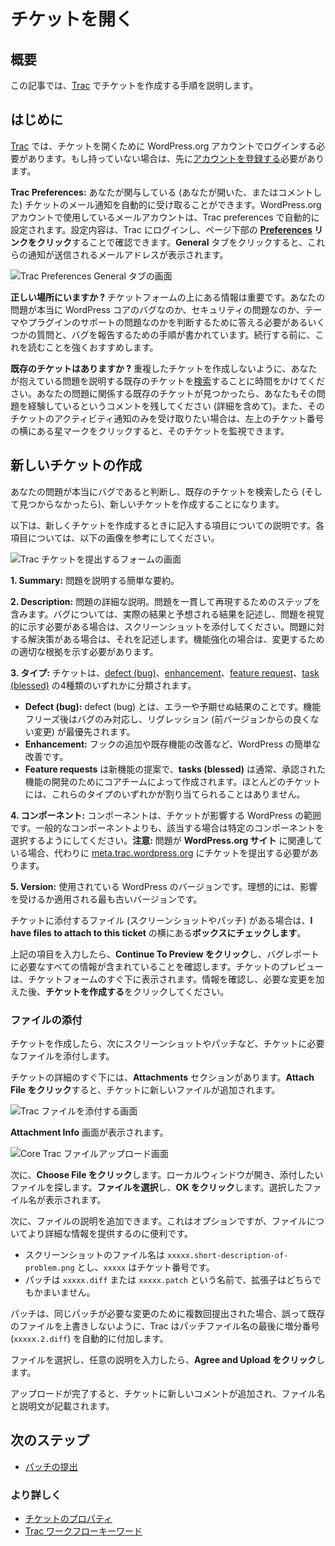 <!--
# Opening a Ticket
-->

# チケットを開く

<!--
## Overview
-->

## 概要

<!--
This article will walk you through the process of opening a ticket on [Trac](https://core.trac.wordpress.org/).
-->

この記事では、[Trac](https://core.trac.wordpress.org/) でチケットを作成する手順を説明します。

<!--
## Getting Started
-->

## はじめに

<!--
[Trac](https://make.wordpress.org/core/glossary/#trac) requires that you log in with your WordPress.org account to open a ticket. If you do not have one, you will need to [register for an account](https://wordpress.org/support/register.php) before proceeding.
-->

[Trac](https://make.wordpress.org/core/glossary/#trac) では、チケットを開くために WordPress.org アカウントでログインする必要があります。もし持っていない場合は、先に[アカウントを登録する](https://wordpress.org/support/register.php)必要があります。

<!--
**Trac Preferences:** You will automatically receive email notifications for tickets you are involved in (you opened the ticket or commented on it). The email account you use for your WordPress.org account is automatically configured in your Trac preferences. You can check your preferences by logging in to Trac, then **clicking the [Preferences](https://core.trac.wordpress.org/prefs) link** at the bottom of the page. You should see the email address these notifications will be sent to when clicking on the *General* tab.
-->

**Trac Preferences:** あなたが関与している (あなたが開いた、またはコメントした) チケットのメール通知を自動的に受け取ることができます。WordPress.org アカウントで使用しているメールアカウントは、Trac preferences で自動的に設定されます。設定内容は、Trac にログインし、ページ下部の **[Preferences](https://core.trac.wordpress.org/prefs) リンクをクリック**することで確認できます。**General** タブをクリックすると、これらの通知が送信されるメールアドレスが表示されます。

<!--
![Trac Preferences General Tab Screen](https://make.wordpress.org/core/files/2013/10/core-trac-preferences-general-tab1.png)
-->

![Trac Preferences General タブの画面](https://make.wordpress.org/core/files/2013/10/core-trac-preferences-general-tab1.png)

<!--
**Are you in the right place?** The information above the ticket form is important – it asks several questions that you need to answer to determine whether your issue is really a bug with WordPress core, a security issue, or a theme/plugin support issue, as well as steps for reporting bugs. It is strongly recommended that you read it before continuing.
-->

**正しい場所にいますか ?** チケットフォームの上にある情報は重要です。あなたの問題が本当に WordPress コアのバグなのか、セキュリティの問題なのか、テーマやプラグインのサポートの問題なのかを判断するために答える必要があるいくつかの質問と、バグを報告するための手順が書かれています。続行する前に、これを読むことを強くおすすめします。

<!--
**Is there an existing ticket?** Take the time to [search](https://core.trac.wordpress.org/search) for an existing ticket that describes the issue you are having, so you do not create a duplicate ticket. If you find an existing ticket for your issue, leave a comment that you are also experiencing the problem (including details). You can also click the star next to the ticket number in the upper left to watch the ticket if you wish to only receive activity notifications for that ticket.
-->

**既存のチケットはありますか ?** 重複したチケットを作成しないように、あなたが抱えている問題を説明する既存のチケットを[検索](https://core.trac.wordpress.org/search)することに時間をかけてください。あなたの問題に関係する既存のチケットが見つかったら、あなたもその問題を経験しているというコメントを残してください (詳細を含めて)。また、そのチケットのアクティビティ通知のみを受け取りたい場合は、左上のチケット番号の横にある星マークをクリックすると、そのチケットを監視できます。


<!--
## Create A New Ticket
-->

## 新しいチケットの作成

<!--
Once you have determined your issue really is a bug, and searched for an existing ticket (and found none), it’s time to create a new ticket.
-->

あなたの問題が本当にバグであると判断し、既存のチケットを検索したら (そして見つからなかったら)、新しいチケットを作成することになります。

<!--
The following is an explanation of the fields to be completed when creating a new ticket. Use the image below as a visual reference for each of the fields.
-->

以下は、新しくチケットを作成するときに記入する項目についての説明です。各項目については、以下の画像を参考にしてください。

<!--
![Trac Submit Ticket Form Screen](https://make.wordpress.org/core/files/2013/10/core-trac-submit-ticket-form.png)
-->

![Trac チケットを提出するフォームの画面](https://make.wordpress.org/core/files/2013/10/core-trac-submit-ticket-form.png)

<!--
**1\. Summary:** A brief summary of the issue that describes the problem.
-->

**1\. Summary:** 問題を説明する簡単な要約。

<!--
**2\. Description:** A detailed description of the issue. Include steps to reproduce the issue consistently. For bugs, describe the actual versus expected results, and attach a screenshot if you need to visually demonstrate the issue. Describe a possible solution for the issue, if known. For enhancements, you should provide proper rationale for making the change.
-->

**2\. Description:** 問題の詳細な説明。問題を一貫して再現するためのステップを含みます。バグについては、実際の結果と予想される結果を記述し、問題を視覚的に示す必要がある場合は、スクリーンショットを添付してください。問題に対する解決策がある場合は、それを記述します。機能強化の場合は、変更するための適切な根拠を示す必要があります。

<!--
**3\. Type:** Tickets fall under one of four types – [defect (bug)](https://make.wordpress.org/core/glossary/#bug), [enhancement](https://make.wordpress.org/core/glossary/#enhancement), [feature request](https://make.wordpress.org/core/glossary/#feature-request), and [task (blessed)](https://make.wordpress.org/core/glossary/#task-blessed).
-->

**3\. タイプ:** チケットは、[defect (bug)](https://make.wordpress.org/core/glossary/#bug)、[enhancement](https://make.wordpress.org/core/glossary/#enhancement)、[feature request](https://make.wordpress.org/core/glossary/#feature-request)、[task (blessed)](https://make.wordpress.org/core/glossary/#task-blessed) の4種類のいずれかに分類されます。

<!--
*   **Defect (bug):** A defect (bug) is an error or unexpected result. After feature freeze, only bugs are dealt with, with regressions (adverse changes from the previous version) being the highest priority.
*   **Enhancement:** These are simple improvements to WordPress, such as the addition of a hook or an improvement to an existing feature.
*   **Feature requests** are proposals for new features, and **tasks (blessed)** are usually created by the core team for development of an approved feature. Most tickets will not have either of these types assigned to them.
-->

*   **Defect (bug):** defect (bug) とは、エラーや予期せぬ結果のことです。機能フリーズ後はバグのみ対応し、リグレッション (前バージョンからの良くない変更) が最優先されます。
*   **Enhancement:** フックの追加や既存機能の改善など、WordPress の簡単な改善です。
*   **Feature requests** は新機能の提案で、**tasks (blessed)** は通常、承認された機能の開発のためにコアチームによって作成されます。ほとんどのチケットには、これらのタイプのいずれかが割り当てられることはありません。

<!--
**4\. Component:** The component is the area of WordPress that the ticket affects. Try to choose specific components, when applicable, over more generalized ones. **Note:** If the issue is related to the **WordPress.org site**, you will need to file the ticket on [meta.trac.wordpress.org](https://meta.trac.wordpress.org/) instead.
-->

**4\. コンポーネント:** コンポーネントは、チケットが影響する WordPress の範囲です。一般的なコンポーネントよりも、該当する場合は特定のコンポーネントを選択するようにしてください。**注意:** 問題が **WordPress.org サイト** に関連している場合、代わりに [meta.trac.wordpress.org](https://meta.trac.wordpress.org/) にチケットを提出する必要があります。

<!--
**5\. Version:** The version of WordPress being used. Ideally, this would be the earliest affected or applicable version.
-->

**5\. Version:** 使用されている WordPress のバージョンです。理想的には、影響を受けるか適用される最も古いバージョンです。

<!--
If you have files to include with the ticket (screenshots or a patch), **check the box** next to **I have files to attach to this ticket**.
-->

チケットに添付するファイル (スクリーンショットやパッチ) がある場合は、**I have files to attach to this ticket** の横にある**ボックスにチェックします**。

<!--
After completing the above fields, **click Continue To Preview** to ensure that you have included all of the information needed to report the bug. The ticket preview will display directly below the ticket form. Review the information, make any changes necessary, then **click Create Ticket**.
-->

上記の項目を入力したら、**Continue To Preview をクリック**し、バグレポートに必要なすべての情報が含まれていることを確認します。チケットのプレビューは、チケットフォームのすぐ下に表示されます。情報を確認し、必要な変更を加えた後、**チケットを作成する**をクリックしてください。

<!--
### Attach Files
-->

### ファイルの添付

<!--
After creating the ticket, the next step is to attach any files necessary to the ticket, such as screenshots or a patch.
-->

チケットを作成したら、次にスクリーンショットやパッチなど、チケットに必要なファイルを添付します。

<!--
Directly below the ticket detail is the **Attachments** section. **Click Attach File** to add a new file to the ticket.
-->

チケットの詳細のすぐ下には、**Attachments** セクションがあります。**Attach File をクリック**すると、チケットに新しいファイルが追加されます。

<!--
![Trac Attach Files Screen](https://make.wordpress.org/core/files/2013/10/core-trac-add-attachments.png)
-->

![Trac ファイルを添付する画面](https://make.wordpress.org/core/files/2013/10/core-trac-add-attachments.png)

<!--
You will be presented with the **Attachment Info** screen.
-->

**Attachment Info** 画面が表示されます。

<!--
![Core Trac Upload File Screen](https://make.wordpress.org/core/files/2013/10/core-trac-upload-file.png)
-->

![Core Trac ファイルアップロード画面](https://make.wordpress.org/core/files/2013/10/core-trac-upload-file.png)

<!--
You will then **click Choose File**. A local window will open to locate the file you wish to attach. **Select the file**, then **click OK**. The filename you chose will display.
-->

次に、**Choose File をクリック**します。ローカルウィンドウが開き、添付したいファイルを探します。**ファイルを選択**し、**OK をクリック**します。選択したファイル名が表示されます。

<!--
Next you can add a description of the file. While this is optional, it is helpful to provide more details about the file.
-->

次に、ファイルの説明を追加できます。これはオプションですが、ファイルについてより詳細な情報を提供するのに便利です。

<!--
*   Screenshots should use `xxxxx.short-description-of-problem.png` as a filename, where `xxxxx` is the ticket number.
*   Patches should be named `xxxxx.diff` or `xxxxx.patch` – both extensions are acceptable.
-->

* スクリーンショットのファイル名は `xxxxx.short-description-of-problem.png` とし、`xxxxx` はチケット番号です。
* パッチは `xxxxx.diff` または `xxxxx.patch` という名前で、拡張子はどちらでもかまいません。

<!--
For patches, Trac will automatically append an incremental number (`xxxxx.2.diff`) to the end of a patch filename to prevent an accidental overwrite of the existing file, in cases where the same patch is submitted multiple times due to needed changes.
-->

パッチは、同じパッチが必要な変更のために複数回提出された場合、誤って既存のファイルを上書きしないように、Trac はパッチファイル名の最後に増分番号 (`xxxxx.2.diff`) を自動的に付加します。

<!--
After you have selected the file and provided an optional description, **click Agree and Upload** .
-->

ファイルを選択し、任意の説明を入力したら、**Agree and Upload をクリック**します。

<!--
Once the upload is complete, a new comment will be automatically added to the ticket with the filename and description listed.
-->

アップロードが完了すると、チケットに新しいコメントが追加され、ファイル名と説明文が記載されます。

<!--
## Next Steps
-->

## 次のステップ

<!--
*   [Submitting A Patch](https://make.wordpress.org/core/handbook/working-with-trac/submitting-a-patch/)
-->

*   [パッチの提出](https://ja.wordpress.org/team/handbook/core/working-with-trac/submitting-a-patch/)

<!--
### Learn More
-->

### より詳しく

<!--
*   [Ticket Properties](https://make.wordpress.org/core/handbook/trac/#ticket-properties)
*   [Trac Workflow Keywords](https://make.wordpress.org/core/handbook/trac/keywords/)
-->

*   [チケットのプロパティ](https://ja.wordpress.org/team/handbook/core/trac/#ticket-properties)
*   [Trac ワークフローキーワード](https://ja.wordpress.org/team/handbook/core/trac/keywords/)
